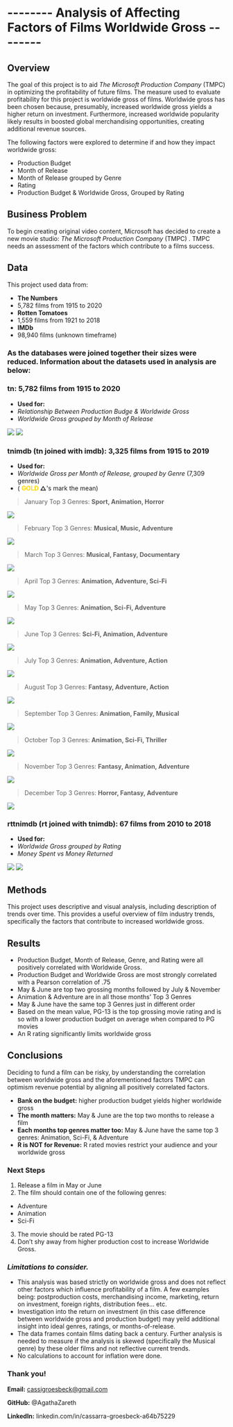#  -------- Analysis of Affecting Factors of Films Worldwide Gross --------

## Overview
The goal of this project is to aid _The Microsoft Production Company_ (TMPC) in optimizing the profitability of future films. The measure used to evaluate profitability for this project is worldwide gross of films. Worldwide gross has been chosen because, presumably, increased worldwide gross yields a higher return on investment. Furthermore, increased worldwide popularity likely results in boosted global merchandising opportunities, creating additional revenue sources. 

The following factors were explored to determine if and how they impact worldwide gross: 
- Production Budget
- Month of Release
- Month of Release grouped by Genre
- Rating
- Production Budget & Worldwide Gross, Grouped by Rating

## Business Problem
To begin creating original video content, Microsoft has decided to create a new movie studio: _The Microsoft Production Company_ (TMPC) . TMPC needs an assessment of the factors which contribute to a films success.

## Data
This project used data from:
-	__The Numbers__
 - 5,782 films from 1915 to 2020
-	__Rotten Tomatoes__
 -	1,559 films from 1921 to 2018
-	__IMDb__
 -	98,940 films (unknown timeframe) 
 
### As the databases were joined together their sizes were reduced.  Information about the datasets used in analysis are below: 

### tn: 5,782 films from 1915 to 2020
-	__Used for:__
 -	_Relationship Between Production Budge & Worldwide Gross_
 -	_Worldwide Gross grouped by Month of Release_

<img src='Images/budget_vs_gross.png'>

<img src='Images/Worldwide_Gross_grouped_by_Month_of_Release.png'>

### tnimdb (tn joined with imdb): 3,325 films from 1915 to 2019
-	__Used for:__
 -	_Worldwide Gross per Month of Release, grouped by Genre_ (7,309 genres)
 - ( __<font color=gold>GOLD</font> &#9651;__'s mark the mean)

> January Top 3 Genres: __Sport, Animation, Horror__ 

<img src='Images/jan.png'>

> February Top 3 Genres: __Musical, Music, Adventure__ 

<img src='Images/feb.png'>

> March Top 3 Genres: __Musical, Fantasy, Documentary__ 

<img src='Images/mar.png'>

> April Top 3 Genres: __Animation, Adventure, Sci-Fi__ 

<img src='Images/apr.png'>

> May Top 3 Genres: __Animation, Sci-Fi, Adventure__ 

<img src='Images/may.png'>

> June Top 3 Genres: __Sci-Fi, Animation, Adventure__ 

<img src='Images/jun.png'>

> July Top 3 Genres: __Animation, Adventure, Action__ 

<img src='Images/jul.png'>

> August Top 3 Genres: __Fantasy, Adventure, Action__ 

<img src='Images/aug.png'>

> September Top 3 Genres: __Animation, Family, Musical__ 

<img src='Images/sep.png'>

> October Top 3 Genres: __Animation, Sci-Fi, Thriller__ 

<img src='Images/oct.png'>

> November Top 3 Genres: __Fantasy, Animation, Adventure__ 

<img src='Images/nov.png'>

> December Top 3 Genres: __Horror, Fantasy, Adventure__ 

<img src='Images/dec.png'>

### rttnimdb (rt joined with tnimdb): 67 films from 2010 to 2018
-	__Used for:__
 -	_Worldwide Gross grouped by Rating_
 -	_Money Spent vs Money Returned_

<img src='Images/gross_by_rating.png'>

<img src='Images/return_on_investment.png'>

## Methods
This project uses descriptive and visual analysis, including description of trends over time. This provides a useful overview of film industry trends, specifically the factors that contribute to increased worldwide gross. 

## Results
- Production Budget, Month of Release, Genre, and Rating were all positively correlated with Worldwide Gross. 
- Production Budget and Worldwide Gross are most strongly correlated with a Pearson correlation of .75
- May & June are top two grossing months followed by July & November
- Animation & Adventure are in all those months’ Top 3 Genres
- May & June have the same top 3 Genres just in different order
- Based on the mean value, PG-13 is the top grossing movie rating and is so with a lower production budget on average when compared to PG movies 
- An R rating significantly limits worldwide gross 

 
## Conclusions
Deciding to fund a film can be risky, by understanding the correlation between worldwide gross and the aforementioned factors TMPC can optimism revenue potential by aligning all positively correlated factors.

-	__Bank on the budget:__ higher production budget yields higher worldwide gross
-	__The month matters:__ May & June are the top two months to release a film
-	__Each months top genres matter too:__ May & June have the same top 3 genres: Animation, Sci-Fi, & Adventure 
-	__R is NOT for Revenue:__ R rated movies restrict your audience and your worldwide gross

### Next Steps
1. Release a film in May or June
2. The film should contain one of the following genres:
 - Adventure
 - Animation
 - Sci-Fi 
3. The movie should be rated PG-13
4. Don’t shy away from higher production cost to increase Worldwide Gross.

### _Limitations to consider._
- This analysis was based strictly on worldwide gross and does not reflect other factors which influence profitability of a film. A few examples being: postproduction costs, merchandising income, marketing, return on investment, foreign rights, distribution fees… etc. 
- Investigation into the return on investment (in this case difference between worldwide gross and production budget) may yeild additional insight into ideal genres, ratings, or months-of-release.
- The data frames contain films dating back a century. Further analysis is needed to measure if the analysis is skewed (specifically the Musical genre) by these older films and not reflective current trends. 
- No calculations to account for inflation were done.

### Thank you!

__Email:__ cassigroesbeck@gmail.com

__GitHub:__ @AgathaZareth

__LinkedIn:__ linkedin.com/in/cassarra-groesbeck-a64b75229
